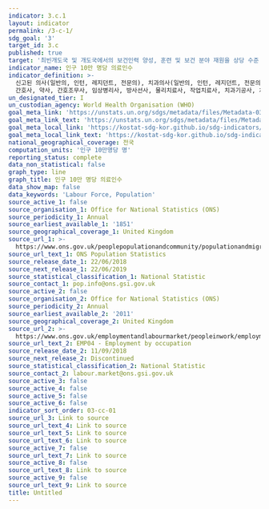 ```yaml
---
indicator: 3.c.1
layout: indicator
permalink: /3-c-1/
sdg_goal: '3'
target_id: 3.c
published: true
target: '최빈개도국 및 개도국에서의 보건인력 양성, 훈련 및 보건 분야 재원을 상당 수준 증가'
indicator_name: 인구 10만 명당 의료인수
indicator_definition: >-
  신고된 의사(일반의, 인턴, 레지던트, 전문의), 치과의사(일반의, 인턴, 레지던트, 전문의), 한의사(일반의, 일반수련의, 전문수련의, 전문의), 
  간호사, 약사, 간호조무사, 임상병리사, 방사선사, 물리치료사, 작업치료사, 치과기공사, 치과위생사 12종의 의료인력의 수
un_designated_tier: I
un_custodian_agency: World Health Organisation (WHO)
goal_meta_link: 'https://unstats.un.org/sdgs/metadata/files/Metadata-03-0C-01.pdf'
goal_meta_link_text: 'https://unstats.un.org/sdgs/metadata/files/Metadata-03-0C-01.pdf'
goal_meta_local_link: 'https://kostat-sdg-kor.github.io/sdg-indicators/public/data/Metadata-03-0c-01_KOR.pdf'
goal_meta_local_link_text: 'https://kostat-sdg-kor.github.io/sdg-indicators/public/data/Metadata-03-0c-01_KOR.pdf'
national_geographical_coverage: 전국
computation_units: '인구 10만명당 명'
reporting_status: complete
data_non_statistical: false
graph_type: line
graph_title: 인구 10만 명당 의료인수
data_show_map: false
data_keywords: 'Labour Force, Population'
source_active_1: false
source_organisation_1: Office for National Statistics (ONS)
source_periodicity_1: Annual
source_earliest_available_1: '1851'
source_geographical_coverage_1: United Kingdom
source_url_1: >-
  https://www.ons.gov.uk/peoplepopulationandcommunity/populationandmigration/populationestimates/datasets/populationestimatesforukenglandandwalesscotlandandnorthernireland
source_url_text_1: ONS Population Statistics
source_release_date_1: 22/06/2018
source_next_release_1: 22/06/2019
source_statistical_classification_1: National Statistic
source_contact_1: pop.info@ons.gsi.gov.uk
source_active_2: false
source_organisation_2: Office for National Statistics (ONS)
source_periodicity_2: Annual
source_earliest_available_2: '2011'
source_geographical_coverage_2: United Kingdom
source_url_2: >-
  https://www.ons.gov.uk/employmentandlabourmarket/peopleinwork/employmentandemployeetypes/datasets/employmentbyoccupationemp04
source_url_text_2: EMP04 - Employment by occupation
source_release_date_2: 11/09/2018
source_next_release_2: Discontinued
source_statistical_classification_2: National Statistic
source_contact_2: labour.market@ons.gsi.gov.uk
source_active_3: false
source_active_4: false
source_active_5: false
source_active_6: false
indicator_sort_order: 03-cc-01
source_url_3: Link to source
source_url_text_4: Link to source
source_url_text_5: Link to source
source_url_text_6: Link to source
source_active_7: false
source_url_text_7: Link to source
source_active_8: false
source_url_text_8: Link to source
source_active_9: false
source_url_text_9: Link to source
title: Untitled
---
```


